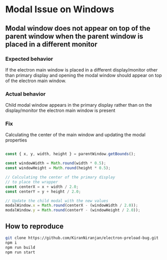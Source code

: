 # Modal Issue on Windows

## Modal window does not appear on top of the parent window when the parent window is placed in a different monitor

### Expected behavior

If the electron main window is placed in a different display/monitor other than primary display and opening the modal window should appear on top of the electron main window.

### Actual behavior

Child modal window appears in the primary display rather than on the display/monitor the electron main window is present

### Fix

Calculating the center of the main window and updating the modal properties

```javascript 1.8

const { x, y, width, height } = parentWindow.getBounds();

const windowWidth = Math.round(width * 0.5);
const windowHeight = Math.round(height * 0.5);

// Calculating the center of the primary display
// to place the wrapper
const centerX = x + width / 2.0;
const centerY = y + height / 2.0;

// Update the child modal with the new values 
modalWindow.x = Math.round(centerX - (windowWidth / 2.0));
modalWindow.y = Math.round(centerY - (windowHeight / 2.0));

```

## How to reproduce

```bash
git clone https://github.com/KiranNiranjan/electron-preload-bug.git
npm i
npm run build
npm run start
```